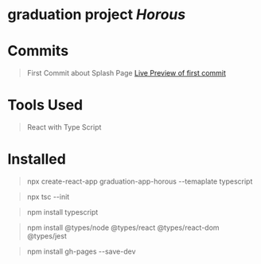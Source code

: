 # graduation project ***Horous***


# Commits
> First Commit about Splash Page
[Live Preview of first commit](https://vg7bfu.csb.app/)




# Tools Used 
> React with Type Script


# Installed
> npx create-react-app graduation-app-horous --temaplate typescript 

> npx tsc --init 

> npm install typescript 

> npm install @types/node @types/react @types/react-dom @types/jest 

> npm install gh-pages --save-dev




